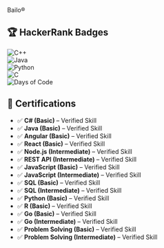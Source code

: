 Bailo®  

## 🏆 HackerRank Badges  
![C++](https://img.shields.io/badge/CPP-blue)  
![Java](https://img.shields.io/badge/Java-red)  
![Python](https://img.shields.io/badge/Python-yellow)  
![C](https://img.shields.io/badge/C-00599C)  
![Days of Code](https://img.shields.io/badge/Days%20of%20Code-green)

## 📜 Certifications  

- ✅ **C# (Basic)** – Verified Skill  
- ✅ **Java (Basic)** – Verified Skill  
- ✅ **Angular (Basic)** – Verified Skill  
- ✅ **React (Basic)** – Verified Skill  
- ✅ **Node.js (Intermediate)** – Verified Skill  
- ✅ **REST API (Intermediate)** – Verified Skill  
- ✅ **JavaScript (Basic)** – Verified Skill  
- ✅ **JavaScript (Intermediate)** – Verified Skill  
- ✅ **SQL (Basic)** – Verified Skill  
- ✅ **SQL (Intermediate)** – Verified Skill  
- ✅ **Python (Basic)** – Verified Skill  
- ✅ **R (Basic)** – Verified Skill  
- ✅ **Go (Basic)** – Verified Skill  
- ✅ **Go (Intermediate)** – Verified Skill  
- ✅ **Problem Solving (Basic)** – Verified Skill  
- ✅ **Problem Solving (Intermediate)** – Verified Skill  

